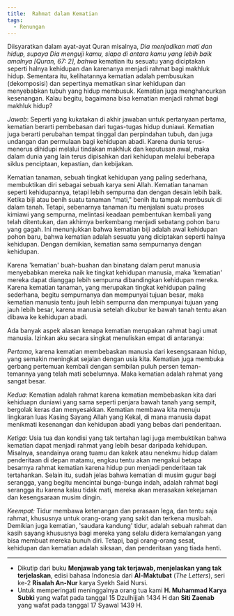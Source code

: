 ```yaml
---
title:  Rahmat dalam Kematian
tags:
  - Renungan
---
```


Diisyaratkan dalam ayat-ayat Quran misalnya, *Dia menjadikan mati dan hidup, supaya Dia menguji kamu, siapa di antara kamu yang lebih baik amalnya [Quran, 67: 2], bahwa* kematian itu sesuatu yang diciptakan seperti halnya kehidupan dan karenanya menjadi rahmat bagi makhluk hidup. Sementara itu, kelihatannya kematian adalah pembusukan (dekomposisi) dan sepertinya mematikan sinar kehidupan dan menyebabkan tubuh yang hidup membusuk. Kematian juga menghancurkan kesenangan. Kalau begitu, bagaimana bisa kematian menjadi rahmat bagi makhluk hidup?

<!--more-->

*Jawab*: Seperti yang kukatakan di akhir jawaban untuk pertanyaan pertama, kematian berarti pembebasan dari tugas-tugas hidup duniawi. Kematian juga berarti perubahan tempat tinggal dan perpindahan tubuh, dan juga undangan dan permulaan bagi kehidupan abadi. Karena dunia terus-menerus dihidupi melalui tindakan makhluk dan keputusan awal, maka dalam dunia yang lain terus dipisahkan dari kehidupan melalui beberapa siklus penciptaan, kepastian, dan kebijakan.

Kematian tanaman, sebuah tingkat kehidupan yang paling sederhana, membuktikan diri sebagai sebuah karya seni Allah. Kematian tanaman seperti kehidupannya, tetapi lebih sempurna dan dengan desain lebih baik. Ketika biji atau benih suatu tanaman "mati," benih itu tampak membusuk di dalam tanah. Tetapi, sebenarnya tanaman itu menjalani suatu proses kimiawi yang sempurna, melintasi keadaan pembentukan kembali yang telah ditentukan, dan akhirnya berkembang menjadi sebatang pohon baru yang gagah. Ini menunjukkan bahwa kematian biji adalah awal kehidupan pohon baru, bahwa kematian adalah sesuatu yang diciptakan seperti halnya kehidupan. Dengan demikian, kematian sama sempurnanya dengan kehidupan.

Karena 'kematian' buah-buahan dan binatang dalam perut manusia menyebabkan mereka naik ke tingkat kehidupan manusia, maka 'kematian' mereka dapat dianggap lebih sempurna dibandingkan kehidupan mereka. Karena kematian tanaman, yang merupakan tingkat kehidupan paling sederhana, begitu sempurnanya dan mempunyai tujuan besar, maka kematian manusia tentu jauh lebih sempurna dan mempunyai tujuan yang jauh lebih besar, karena manusia setelah dikubur ke bawah tanah tentu akan dibawa ke kehidupan abadi.

Ada banyak aspek alasan kenapa kematian merupakan rahmat bagi umat manusia. Izinkan aku secara singkat menuliskan empat di antaranya:

*Pertama,* karena kematian membebaskan manusia dari kesengsaraan hidup, yang semakin meningkat sejalan dengan usia kita. Kematian juga membuka gerbang pertemuan kembali dengan sembilan puluh persen teman-temannya yang telah mati sebelumnya. Maka kematian adalah rahmat yang sangat besar.

*Kedua:* Kematian adalah rahmat karena kematian membebaskan kita dari kehiduapn duniawi yang sama seperti penjara bawah tanah yang sempit, bergolak keras dan menyesakkan. Kematian membawa kita menuju lingkaran luas Kasing Sayang Allah yang Kekal, di mana manusia dapat menikmati kesenangan dan kehidupan abadi yang bebas dari penderitaan.

*Ketiga:* Usia tua dan kondisi yang tak tertahan lagi juga membuktikan bahwa kematian dapat menjadi rahmat yang lebih besar daripada kehidupan. Misalnya, seandainya orang tuamu dan kakek atau nenekmu hidup dalam penderitaan di depan matamu, engkau tentu akan mengakui betapa besarnya rahmat kematian karena hidup pun menjadi penderitaan tak tertahankan. Selain itu, sudah jelas bahwa kematian di musim gugur bagi serangga, yang begitu mencintai bunga-bunga indah, adalah rahmat bagi serangga itu karena kalau tidak mati, mereka akan merasakan kekejaman dan kesengsaraan musim dingin.

*Keempat:* Tidur membawa ketenangan dan perasaan lega, dan tentu saja rahmat, khususnya untuk orang-orang yang sakit dan terkena musibah. Demikian juga kematian, 'saudara kandung' tidur, adalah sebuah rahmat dan kasih sayang khususnya bagi mereka yang selalu didera kemalangan yang bisa membuat mereka bunuh diri. Tetapi, bagi orang-orang sesat, kehidupan dan kematian adalah siksaan, dan penderitaan yang tiada henti.

---

- Dikutip dari buku **Menjawab yang tak terjawab, menjelaskan yang tak terjelaskan**, edisi bahasa Indonesia dari **Al-Maktubat** (*The Letters*), seri ke-2 **Risalah An-Nur** karya Syekh Said Nursi.
- Untuk memperingati meninggalnya orang tua kami **H. Muhammad Karya Subki** yang wafat pada tanggal 15 Dzulhijjah 1434 H dan **Siti Zaenab** yang wafat pada tanggal 17 Syawal 1439 H.

